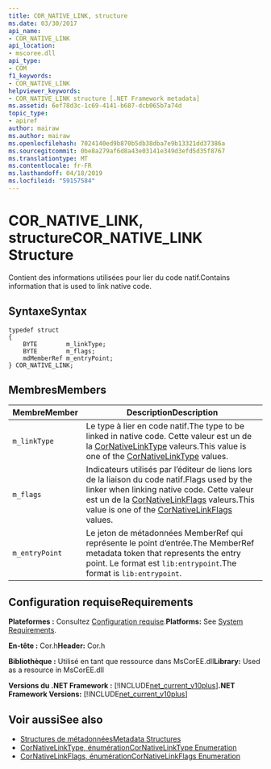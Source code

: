 ```yaml
---
title: COR_NATIVE_LINK, structure
ms.date: 03/30/2017
api_name:
- COR_NATIVE_LINK
api_location:
- mscoree.dll
api_type:
- COM
f1_keywords:
- COR_NATIVE_LINK
helpviewer_keywords:
- COR_NATIVE_LINK structure [.NET Framework metadata]
ms.assetid: 6ef78d3c-1c69-4141-b687-dcb065b7a74d
topic_type:
- apiref
author: mairaw
ms.author: mairaw
ms.openlocfilehash: 7024140ed9b870b5db38dba7e9b13321dd37386a
ms.sourcegitcommit: 0be8a279af6d8a43e03141e349d3efd5d35f8767
ms.translationtype: MT
ms.contentlocale: fr-FR
ms.lasthandoff: 04/18/2019
ms.locfileid: "59157584"
---
```

# <a name="cornativelink-structure"></a><span data-ttu-id="871d1-102">COR_NATIVE_LINK, structure</span><span class="sxs-lookup"><span data-stu-id="871d1-102">COR_NATIVE_LINK Structure</span></span>
<span data-ttu-id="871d1-103">Contient des informations utilisées pour lier du code natif.</span><span class="sxs-lookup"><span data-stu-id="871d1-103">Contains information that is used to link native code.</span></span>  
  
## <a name="syntax"></a><span data-ttu-id="871d1-104">Syntaxe</span><span class="sxs-lookup"><span data-stu-id="871d1-104">Syntax</span></span>  
  
```  
typedef struct   
{  
    BYTE        m_linkType;  
    BYTE        m_flags;  
    mdMemberRef m_entryPoint;  
} COR_NATIVE_LINK;  
```  
  
## <a name="members"></a><span data-ttu-id="871d1-105">Membres</span><span class="sxs-lookup"><span data-stu-id="871d1-105">Members</span></span>  
  
|<span data-ttu-id="871d1-106">Membre</span><span class="sxs-lookup"><span data-stu-id="871d1-106">Member</span></span>|<span data-ttu-id="871d1-107">Description</span><span class="sxs-lookup"><span data-stu-id="871d1-107">Description</span></span>|  
|------------|-----------------|  
|`m_linkType`|<span data-ttu-id="871d1-108">Le type à lier en code natif.</span><span class="sxs-lookup"><span data-stu-id="871d1-108">The type to be linked in native code.</span></span> <span data-ttu-id="871d1-109">Cette valeur est un de la [CorNativeLinkType](../../../../docs/framework/unmanaged-api/metadata/cornativelinktype-enumeration.md) valeurs.</span><span class="sxs-lookup"><span data-stu-id="871d1-109">This value is one of the [CorNativeLinkType](../../../../docs/framework/unmanaged-api/metadata/cornativelinktype-enumeration.md) values.</span></span>|  
|`m_flags`|<span data-ttu-id="871d1-110">Indicateurs utilisés par l’éditeur de liens lors de la liaison du code natif.</span><span class="sxs-lookup"><span data-stu-id="871d1-110">Flags used by the linker when linking native code.</span></span> <span data-ttu-id="871d1-111">Cette valeur est un de la [CorNativeLinkFlags](../../../../docs/framework/unmanaged-api/metadata/cornativelinkflags-enumeration.md) valeurs.</span><span class="sxs-lookup"><span data-stu-id="871d1-111">This value is one of the [CorNativeLinkFlags](../../../../docs/framework/unmanaged-api/metadata/cornativelinkflags-enumeration.md) values.</span></span>|  
|`m_entryPoint`|<span data-ttu-id="871d1-112">Le jeton de métadonnées MemberRef qui représente le point d’entrée.</span><span class="sxs-lookup"><span data-stu-id="871d1-112">The MemberRef metadata token that represents the entry point.</span></span> <span data-ttu-id="871d1-113">Le format est `lib:entrypoint`.</span><span class="sxs-lookup"><span data-stu-id="871d1-113">The format is `lib:entrypoint`.</span></span>|  
  
## <a name="requirements"></a><span data-ttu-id="871d1-114">Configuration requise</span><span class="sxs-lookup"><span data-stu-id="871d1-114">Requirements</span></span>  
 <span data-ttu-id="871d1-115">**Plateformes :** Consultez [Configuration requise](../../../../docs/framework/get-started/system-requirements.md).</span><span class="sxs-lookup"><span data-stu-id="871d1-115">**Platforms:** See [System Requirements](../../../../docs/framework/get-started/system-requirements.md).</span></span>  
  
 <span data-ttu-id="871d1-116">**En-tête :** Cor.h</span><span class="sxs-lookup"><span data-stu-id="871d1-116">**Header:** Cor.h</span></span>  
  
 <span data-ttu-id="871d1-117">**Bibliothèque :** Utilisé en tant que ressource dans MsCorEE.dll</span><span class="sxs-lookup"><span data-stu-id="871d1-117">**Library:** Used as a resource in MsCorEE.dll</span></span>  
  
 <span data-ttu-id="871d1-118">**Versions du .NET Framework :** [!INCLUDE[net_current_v10plus](../../../../includes/net-current-v10plus-md.md)]</span><span class="sxs-lookup"><span data-stu-id="871d1-118">**.NET Framework Versions:** [!INCLUDE[net_current_v10plus](../../../../includes/net-current-v10plus-md.md)]</span></span>  
  
## <a name="see-also"></a><span data-ttu-id="871d1-119">Voir aussi</span><span class="sxs-lookup"><span data-stu-id="871d1-119">See also</span></span>

- [<span data-ttu-id="871d1-120">Structures de métadonnées</span><span class="sxs-lookup"><span data-stu-id="871d1-120">Metadata Structures</span></span>](../../../../docs/framework/unmanaged-api/metadata/metadata-structures.md)
- [<span data-ttu-id="871d1-121">CorNativeLinkType, énumération</span><span class="sxs-lookup"><span data-stu-id="871d1-121">CorNativeLinkType Enumeration</span></span>](../../../../docs/framework/unmanaged-api/metadata/cornativelinktype-enumeration.md)
- [<span data-ttu-id="871d1-122">CorNativeLinkFlags, énumération</span><span class="sxs-lookup"><span data-stu-id="871d1-122">CorNativeLinkFlags Enumeration</span></span>](../../../../docs/framework/unmanaged-api/metadata/cornativelinkflags-enumeration.md)
